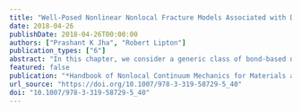 ```yaml
---
title: "Well-Posed Nonlinear Nonlocal Fracture Models Associated with Double-Well Potentials"
date: 2018-04-26
publishDate: 2018-04-26T00:00:00
authors: ["Prashant K Jha", "Robert Lipton"]
publication_types: ["6"]
abstract: "In this chapter, we consider a generic class of bond-based nonlocal nonlinear potentials and formulate the evolution over suitable function spaces. The peridynamic potential considered in this work is a differentiable version of the original bond-based model introduced in Silling (J Mech Phys Solids 48(1):175--209, 2000). The potential associated with the model has two wells where one well corresponds to linear elastic behavior and the other corresponds to brittle fracture (see Lipton (J Elast 117(1):21--50, 2014; 124(2):143--191, 2016)). The parameters in the potential can be directly related to the elastic tensor and fracture toughness. In this chapter we show that well-posed formulations of the model can be developed over different function spaces. Here we will consider formulations posed over Hölder spaces and Sobolev spaces. The motivation for the Hölder space formulation is to show a priori convergence for the discrete finite difference method. The motivation for the Sobolev formulation is to show a priori convergence for the finite element method. In the following chapter we will show that the discrete approximations converge to well-posed evolutions. The associated convergence rates are given explicitly in terms of time step and the size of the spatial mesh."
featured: false
publication: "*Handbook of Nonlocal Continuum Mechanics for Materials and Structures*"
url_source: "https://doi.org/10.1007/978-3-319-58729-5_40"
doi: "10.1007/978-3-319-58729-5_40"
---
```


